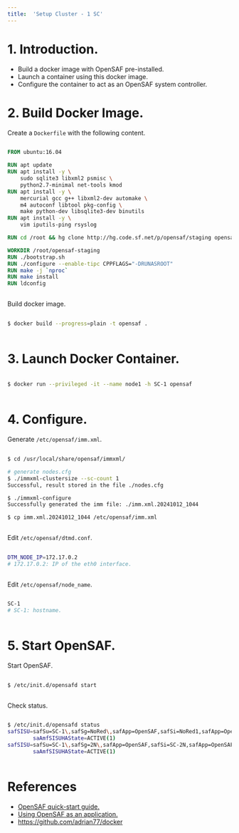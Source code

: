 ```yaml
---
title:  'Setup Cluster - 1 SC'
---
```



# 1. Introduction.
- Build a docker image with OpenSAF pre-installed.
- Launch a container using this docker image.
- Configure the container to act as an OpenSAF system controller.


# 2. Build Docker Image.
Create a `Dockerfile` with the following content.
```Dockerfile
  
FROM ubuntu:16.04

RUN apt update
RUN apt install -y \
    sudo sqlite3 libxml2 psmisc \
    python2.7-minimal net-tools kmod
RUN apt install -y \
    mercurial gcc g++ libxml2-dev automake \
    m4 autoconf libtool pkg-config \
    make python-dev libsqlite3-dev binutils
RUN apt install -y \
    vim iputils-ping rsyslog

RUN cd /root && hg clone http://hg.code.sf.net/p/opensaf/staging opensaf-staging

WORKDIR /root/opensaf-staging
RUN ./bootstrap.sh
RUN ./configure --enable-tipc CPPFLAGS="-DRUNASROOT"
RUN make -j `nproc`
RUN make install
RUN ldconfig
  
```

Build docker image.
```sh
  
$ docker build --progress=plain -t opensaf .
  
```

# 3. Launch Docker Container.
```sh
  
$ docker run --privileged -it --name node1 -h SC-1 opensaf
  
```

# 4. Configure.
Generate `/etc/opensaf/imm.xml`.
```sh
  
$ cd /usr/local/share/opensaf/immxml/

# generate nodes.cfg
$ ./immxml-clustersize --sc-count 1
Successful, result stored in the file ./nodes.cfg

$ ./immxml-configure
Successfully generated the imm file: ./imm.xml.20241012_1044

$ cp imm.xml.20241012_1044 /etc/opensaf/imm.xml
  
```


Edit `/etc/opensaf/dtmd.conf`.
```sh
  
DTM_NODE_IP=172.17.0.2
# 172.17.0.2: IP of the eth0 interface.
  
```


Edit `/etc/opensaf/node_name`.
```sh
  
SC-1
# SC-1: hostname.
  
```


# 5. Start OpenSAF.
Start OpenSAF.
```sh
   
$ /etc/init.d/opensafd start
   
```

Check status.
```sh
  
$ /etc/init.d/opensafd status
safSISU=safSu=SC-1\,safSg=NoRed\,safApp=OpenSAF,safSi=NoRed1,safApp=OpenSAF
        saAmfSISUHAState=ACTIVE(1)
safSISU=safSu=SC-1\,safSg=2N\,safApp=OpenSAF,safSi=SC-2N,safApp=OpenSAF
        saAmfSISUHAState=ACTIVE(1)
  
```


# References
- [OpenSAF quick-start guide.](https://sourceforge.net/p/opensaf/wiki/OpenSAF%20quick-start%20guide%20%28simulated%20cluster%29)
- [Using OpenSAF as an application.](https://sourceforge.net/p/opensaf/wiki/OpenSAF%20as%20an%20application)
- https://github.com/adrian77/docker

